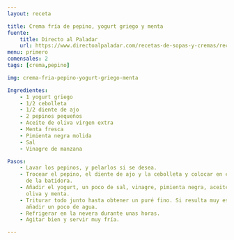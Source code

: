 ```yaml
---
layout: receta

title: Crema fría de pepino, yogurt griego y menta
fuente:
    title: Directo al Paladar
    url: https://www.directoalpaladar.com/recetas-de-sopas-y-cremas/receta-de-crema-fria-de-pepino-yogur-griego-y-menta
menu: primero
comensales: 2
tags: [crema,pepino]

img: crema-fria-pepino-yogurt-griego-menta

Ingredientes:
    - 1 yogurt griego
    - 1/2 cebolleta
    - 1/2 diente de ajo
    - 2 pepinos pequeños
    - Aceite de oliva virgen extra
    - Menta fresca
    - Pimienta negra molida
    - Sal
    - Vinagre de manzana

Pasos:
    - Lavar los pepinos, y pelarlos si se desea.
    - Trocear el pepino, el diente de ajo y la cebolleta y colocar en el vaso
      de la batidora.
    - Añadir el yogurt, un poco de sal, vinagre, pimienta negra, aceite de
      oliva y menta.
    - Triturar todo junto hasta obtener un puré fino. Si resulta muy espeso,
      añadir un poco de agua.
    - Refrigerar en la nevera durante unas horas.
    - Agitar bien y servir muy fría.

---
```

